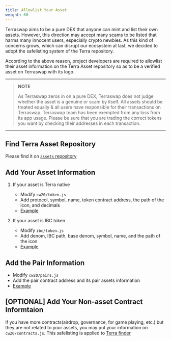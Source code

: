 ```yaml
---
title: Allowlist Your Asset
weight: 60
---
```


Terraswap aims to be a pure DEX that anyone can mint and list their own assets. However, this direction may accept many scams to be listed that harms many innocent users, especially crypto newbies. As this kind of concerns grows, which can disrupt our ecosystem at last, we decided to adopt the safelisting system of the Terra repository.

According to the above reason, project developers are required to allowlist their asset information on the Terra Asset repository so as to be a verified asset on Terraswap with its logo.

---
> **NOTE**
>
> As Terraswap zeros in on a pure DEX, Terraswap does not judge whether the asset is a genuine or scam by itself. All assets should be treated equally & all users have responsible for their transactions on Terraswap. Terraswap team has been exempted from any loss from its app usage. Please be sure that you are trading the correct tokens you want by checking their addresses in each transaction.
---

## Find Terra Asset Repository

Please find it on [`assets` repository](https://github.com/terra-money/assets)

## Add Your Asset Information

1. If your asset is Terra native
    - Modify `cw20/token.js`
    - Add protocol, symbol, name, token contract address, the path of the icon, and decimals
    - [Example](https://github.com/terra-money/assets/blob/master/cw20/tokens.js)

1. If your asset is IBC token
    - Modify `ibc/token.js`
    - Add denom, IBC path, base denom, symbol, name, and the path of the icon
    - [Example](https://github.com/terra-money/assets/blob/master/ibc/tokens.js)

## Add the Pair Information

- Modify `cw20/pairs.js`
- Add the pair contract address and its pair assets information
- [Example](https://github.com/terra-money/assets/pull/74/files)

## [OPTIONAL] Add Your Non-asset Contract Informtaion

If you have more contracts(airdrop, governance, for game playing, etc.) but they are not related to your assets, you may put your information on `cw20/contracts.js`. This safelisting is applied to [Terra finder](https://finder.terra.money/)
